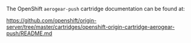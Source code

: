 The OpenShift `aerogear-push` cartridge documentation can be found at:

https://github.com/openshift/origin-server/tree/master/cartridges/openshift-origin-cartridge-aerogear-push/README.md
